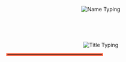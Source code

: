 <p align="center">
  <img src="https://readme-typing-svg.herokuapp.com?font=Fira+Code&size=32&duration=3000&pause=1000&color=FF5733&center=true&width=700&lines=Ibrahim+Shaaban" alt="Name Typing" />
</p>

<br><br><br> <!-- فراغ بين الاسم والعنوان -->

<p align="center">
  <img src="https://readme-typing-svg.herokuapp.com?font=Fira+Code&size=24&duration=3000&pause=1000&color=FF5733&center=true&width=700&lines=Junior+Embedded+Engineer+And+IoT+Developer;Automotive+Engineer" alt="Title Typing" />
</p>

<p align="center">
  <hr style="border: 3px solid #FF5733; width: 50%;">
</p>
